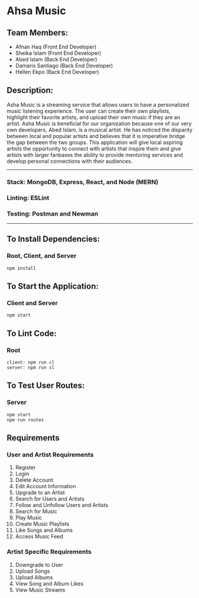 # Ahsa Music

## Team Members:
* Afnan Haq (Front End Developer) 
* Sheika Islam (Front End Developer)
* Abed Islam (Back End Developer)
* Damaris Santiago (Back End Developer)
* Hellen Ekpo (Back End Developer)

## Description:
Asha Music is a streaming service that allows users to have a personalized music listening experience. The user can create their own playlists, highlight their favorite artists, and upload their own music if they are an artist. Asha Music is beneficial for our organization because one of our very own developers, Abed Islam, is a musical artist. He has noticed the disparity between local and popular artists and believes that it is imperative bridge the gap between the two groups. This application will give local aspiring artists the opportunity to connect with artists that inspire them and give artists with larger fanbases the ability to provide mentoring services and develop personal connections with their audiences.

_________________
### Stack: MongoDB, Express, React, and Node (MERN)
### Linting: ESLint
### Testing: Postman and Newman
_________________
## To Install Dependencies:

### Root, Client, and Server
    npm install

## To Start the Application:

### Client and Server
    npm start

## To Lint Code:
### Root
    client: npm run cl
    server: npm run sl

## To Test User Routes:
### Server
    npm start
    npm run routes

## Requirements

### User and Artist Requirements
1. Register
1. Login
1. Delete Account
1. Edit Account Information
1. Upgrade to an Artist
1. Search for Users and Artists
1. Follow and Unfollow Users and Artists
1. Search for Music
1. Play Music
1. Create Music Playlists
1. Like Songs and Albums
1. Access Music Feed

### Artist Specific Requirements
1. Downgrade to User
1. Upload Songs
1. Upload Albums
1. View Song and Album Likes
1. View Music Streams
